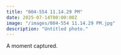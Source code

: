 ```yaml
---
title: "004-554 11.14.29 PM"
date: 2025-07-14T00:00:00Z
image: "/images/004-554 11.14.29 PM.jpg"
description: "Untitled photo."
---
```


A moment captured.
